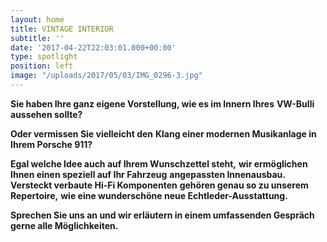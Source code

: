 ```yaml
---
layout: home
title: VINTAGE INTERIOR
subtitle: ''
date: '2017-04-22T22:03:01.000+00:00'
type: spotlight
position: left
image: "/uploads/2017/05/03/IMG_0296-3.jpg"
---
```



**Sie haben Ihre ganz eigene Vorstellung,
wie es im Innern Ihres**
**VW-Bulli aussehen sollte?**

**Oder vermissen Sie vielleicht den**
**Klang einer modernen Musikanlage
in Ihrem Porsche 911?**

**Egal welche Idee auch auf Ihrem Wunschzettel steht,**
**wir ermöglichen Ihnen einen speziell auf Ihr Fahrzeug**
**angepassten Innenausbau. Versteckt verbaute Hi-Fi Komponenten**
**gehören genau so zu unserem Repertoire,**
**wie eine wunderschöne neue Echtleder-Ausstattung.**

**Sprechen Sie uns an
und wir erläutern in einem umfassenden Gespräch gerne alle Möglichkeiten.**